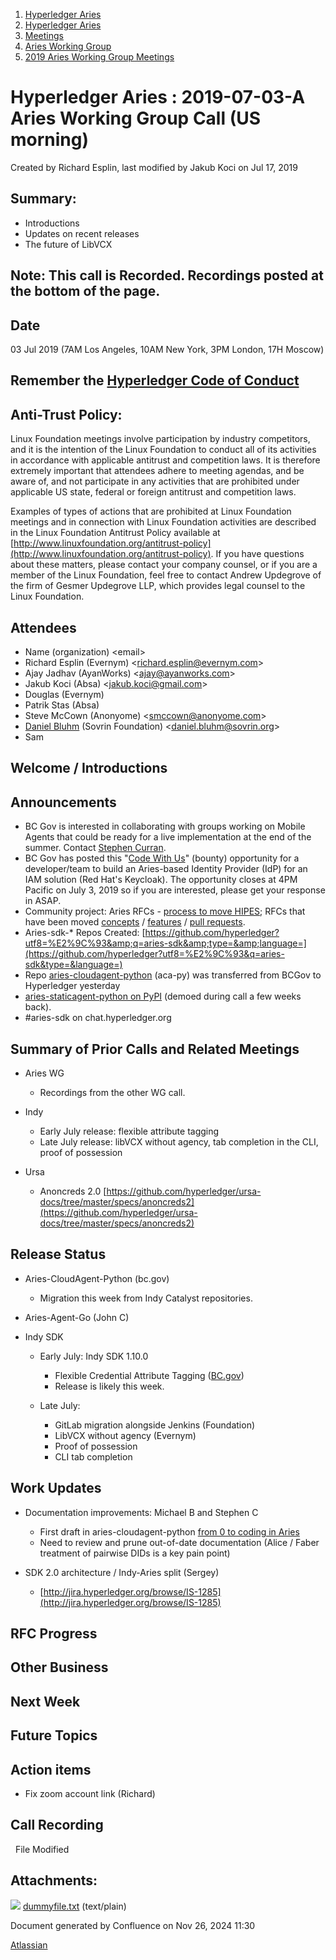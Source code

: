 1. [Hyperledger Aries](index.html)
2. [Hyperledger Aries](Hyperledger-Aries_18481154.html)
3. [Meetings](Meetings_18481222.html)
4. [Aries Working Group](Aries-Working-Group_18481228.html)
5. [2019 Aries Working Group Meetings](2019-Aries-Working-Group-Meetings_18511496.html)

# Hyperledger Aries : 2019-07-03-A Aries Working Group Call (US morning)

Created by Richard Esplin, last modified by Jakub Koci on Jul 17, 2019

## Summary:

- Introductions
- Updates on recent releases
- The future of LibVCX

## Note: This call is Recorded. Recordings posted at the bottom of the page.

## Date

03 Jul 2019 (7AM Los Angeles, 10AM New York, 3PM London, 17H Moscow)

## Remember the [Hyperledger Code of Conduct](https://lf-hyperledger.atlassian.net/wiki/spaces/HYP/pages/19595281/Hyperledger+Code+of+Conduct)

## Anti-Trust Policy:

Linux Foundation meetings involve participation by industry competitors, and it is the intention of the Linux Foundation to conduct all of its activities in accordance with applicable antitrust and competition laws. It is therefore extremely important that attendees adhere to meeting agendas, and be aware of, and not participate in any activities that are prohibited under applicable US state, federal or foreign antitrust and competition laws.

Examples of types of actions that are prohibited at Linux Foundation meetings and in connection with Linux Foundation activities are described in the Linux Foundation Antitrust Policy available at [http://www.linuxfoundation.org/antitrust-policy](http://www.linuxfoundation.org/antitrust-policy). If you have questions about these matters, please contact your company counsel, or if you are a member of the Linux Foundation, feel free to contact Andrew Updegrove of the firm of Gesmer Updegrove LLP, which provides legal counsel to the Linux Foundation.

## Attendees

- Name (organization) &lt;email&gt;
- Richard Esplin (Evernym) &lt;richard.esplin@evernym.com&gt;
- Ajay Jadhav (AyanWorks) &lt;ajay@ayanworks.com&gt;
- Jakub Koci (Absa) &lt;jakub.koci@gmail.com&gt;
- Douglas (Evernym)
- Patrik Stas (Absa)
- Steve McCown (Anonyome) &lt;smccown@anonyome.com&gt;
- [Daniel Bluhm](https://lf-hyperledger.atlassian.net/wiki/people/712020:c322d585-d6d2-4479-a990-b91fac45db1c?ref=confluence) (Sovrin Foundation) &lt;daniel.bluhm@sovrin.org&gt;
- Sam

## Welcome / Introductions

## Announcements

- BC Gov is interested in collaborating with groups working on Mobile Agents that could be ready for a live implementation at the end of the summer. Contact [Stephen Curran](https://lf-hyperledger.atlassian.net/wiki/people/557058:d676f135-ecd6-465b-b7eb-f87976bf4569?ref=confluence).
- BC Gov has posted this "[Code With Us](https://www.bcdevexchange.org/opportunities/cwu/opp-create-a-red-hat-keycloak-identity-provider--idp--capable-of-processing-verifiable-credentials-using-decentralized-identity-technology-created-by-bc-gov-to-authorize-access-to-a-bc-government-digital-service-)" (bounty) opportunity for a developer/team to build an Aries-based Identity Provider (IdP) for an IAM solution (Red Hat's Keycloak). The opportunity closes at 4PM Pacific on July 3, 2019 so if you are interested, please get your response in ASAP.
- Community project: Aries RFCs - [process to move HIPES](https://docs.google.com/document/d/1BKLR6lmjuwmHrYldNELijddJYi43IJByBXSMQgIHSYM/edit?usp=sharing); RFCs that have been moved [concepts](https://github.com/hyperledger/aries-rfcs/tree/master/concepts) / [features](https://github.com/hyperledger/aries-rfcs/tree/master/features) / [pull requests](https://github.com/hyperledger/aries-rfcs/pulls).
- Aries-sdk-* Repos Created: [https://github.com/hyperledger?utf8=%E2%9C%93&amp;q=aries-sdk&amp;type=&amp;language=](https://github.com/hyperledger?utf8=%E2%9C%93&q=aries-sdk&type=&language=)
- Repo [aries-cloudagent-python](https://github.com/bcgov/aries-cloudagent-python) (aca-py) was transferred from BCGov to Hyperledger yesterday
- [aries-staticagent-python on PyPI](https://pypi.org/project/aries-staticagent/) (demoed during call a few weeks back).
- #aries-sdk on chat.hyperledger.org

## Summary of Prior Calls and Related Meetings

- Aries WG
  
  - Recordings from the other WG call.
- Indy
  
  - Early July release: flexible attribute tagging
  - Late July release: libVCX without agency, tab completion in the CLI, proof of possession
- Ursa
  
  - Anoncreds 2.0 [https://github.com/hyperledger/ursa-docs/tree/master/specs/anoncreds2](https://github.com/hyperledger/ursa-docs/tree/master/specs/anoncreds2)

## Release Status

- Aries-CloudAgent-Python (bc.gov)
  
  - Migration this week from Indy Catalyst repositories.
- Aries-Agent-Go (John C)
- Indy SDK
  
  - Early July: Indy SDK 1.10.0
    
    - Flexible Credential Attribute Tagging ([BC.gov](http://bc.gov/))
    - Release is likely this week.
  - Late July:
    
    - GitLab migration alongside Jenkins (Foundation)
    - LibVCX without agency (Evernym)
    - Proof of possession
    - CLI tab completion

## Work Updates

- Documentation improvements: Michael B and Stephen C
  
  - First draft in aries-cloudagent-python [from 0 to coding in Aries](https://github.com/bcgov/aries-cloudagent-python/blob/master/docs/GettingStartedAriesDev/README.md)
  - Need to review and prune out-of-date documentation (Alice / Faber treatment of pairwise DIDs is a key pain point)
- SDK 2.0 architecture / Indy-Aries split (Sergey)
  
  - [http://jira.hyperledger.org/browse/IS-1285](http://jira.hyperledger.org/browse/IS-1285)

## RFC Progress

## Other Business

## Next Week

## Future Topics

## Action items

- Fix zoom account link (Richard)

## Call Recording

  File Modified

## Attachments:

![](images/icons/bullet_blue.gif) [dummyfile.txt](attachments/18481462/18511735.txt) (text/plain)

Document generated by Confluence on Nov 26, 2024 11:30

[Atlassian](http://www.atlassian.com/)
